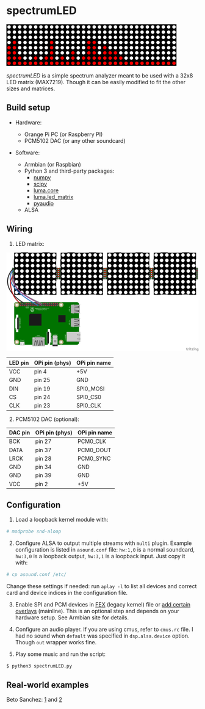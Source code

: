 # spectrumLED

![Visualization](spectrumLED.gif)

*spectrumLED* is a simple spectrum analyzer meant to be used with a 32x8 LED matrix (MAX7219). Though it can be easily modified to fit the other sizes and matrices.

## Build setup

* Hardware:
	* Orange Pi PC (or Raspberry PI)
	* PCM5102 DAC (or any other soundcard)

* Software:
	* Armbian (or Raspbian)
	* Python 3 and third-party packages:
		* [numpy](http://www.numpy.org)
		* [scipy](https://www.scipy.org)
		* [luma.core](https://github.com/rm-hull/luma.core)
		* [luma.led_matrix](https://github.com/rm-hull/luma.led_matrix)
		* [pyaudio](https://people.csail.mit.edu/hubert/pyaudio/)
	* ALSA

## Wiring

1. LED matrix:

![LED matrix wiring](raspberry-and-led-matrix.png)

|LED pin | OPi pin (phys) | OPi pin name|
|---     |---             |---          |
|VCC     | pin 4          | +5V         |
|GND     | pin 25         | GND         |
|DIN     | pin 19         | SPI0_MOSI   |
|CS      | pin 24         | SPI0_CS0    |
|CLK     | pin 23         | SPI0_CLK    |

2. PCM5102 DAC (optional):

|DAC pin|OPi pin (phys)|OPi pin name|
|---    | ---          | ---        |
|BCK    | pin 27       | PCM0_CLK   |
|DATA   | pin 37       | PCM0_DOUT  |
|LRCK   | pin 28       | PCM0_SYNC  |
|GND    | pin 34       | GND        |
|GND    | pin 39       | GND        |
|VCC    | pin 2        | +5V        |

## Configuration

1. Load a loopback kernel module with:
```bash
# modprobe snd-aloop
```

2. Configure ALSA to output multiple streams with `multi` plugin. Example configuration is listed in `asound.conf` file: `hw:1,0` is a normal soundcard, `hw:3,0` is a loopback output, `hw:3,1` is a loopback input. Just copy it with:

```bash
# cp asound.conf /etc/
```

Change these settings if needed: run `aplay -l` to list all devices and correct card and device indices in the configuration file.

3. Enable SPI and PCM devices in [FEX](http://linux-sunxi.org/Fex_Guide) (legacy kernel) file or [add certain overlays](https://docs.armbian.com/Hardware_Allwinner_overlays/) (mainline). This is an optional step and depends on your hardware setup. See Armbian site for details.

4. Configure an audio player. If you are using cmus, refer to `cmus.rc` file. I had no sound when `default` was specified in `dsp.alsa.device` option. Though `out` wrapper works fine.

5. Play some music and run the script:

```bash
$ python3 spectrumLED.py
```

## Real-world examples

Beto Sanchez: [1](https://twitter.com/betojsp/status/1072117207092682753) and [2](https://twitter.com/betojsp/status/1069261269474181122)
